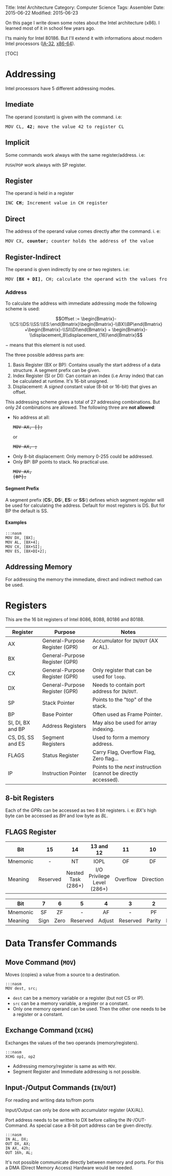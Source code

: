 Title: Intel Architecture
Category: Computer Science
Tags: Assembler
Date: 2015-06-22
Modified: 2015-06-23

On this page I write down some notes about the Intel architecture (x86). I learned most of it in school few years ago.

I'ts mainly for Intel 80186. But I'll extend it with informations about modern Intel processors ([IA-32](https://en.wikipedia.org/wiki/IA-32), [x86-64](https://en.wikipedia.org/wiki/X86-64)).

[TOC]


# Addressing

Intel processors have 5 different addressing modes.

## Imediate

The operand (constant) is given with the command. i.e:

<pre>MOV CL, <strong>42</strong>; move the value 42 to register CL</pre>


## Implicit

Some commands work always with the same register/address. i.e:

`PUSH`/`POP` work always with SP register.

## Register

The operand is held in a register

<pre>INC <strong>CH</strong>; Increment value in CH register</pre>


## Direct

The address of the operand value comes directly after the command. i. e:

<pre>MOV CX, <strong>counter</strong>; counter holds the address of the value</pre>

## Register-Indirect

The operand is given indirectly by one or two registers. i.e:

<pre>MOV <strong>[BX + DI]</strong>, CH; calculate the operand with the values from BX and DI</pre>

### Address
To calculate the address with immediate addressing  mode the following scheme is used:

$$Offset := \begin{Bmatrix}-\\CS:\\DS:\\SS:\\ES:\end{Bmatrix}\begin{Bmatrix}-\\BX\\BP\end{Bmatrix} +\begin{Bmatrix}-\\SI\\DI\end{Bmatrix} + \begin{Bmatrix}-\\displacement_8\\displacement_{16}\end{Bmatrix}$$

$-$ means that this element is not used.

The three possible address parts are:

1. Basis Register (BX or BP): Contains usually the start address of a data structure. A segment prefix can be given.
2. Index Register (SI or DI): Can contain an index (i.e Array index) that can be calculated at runtime. It's 16-bit unsigned.
3. Displacement: A *signed* constant value (8-bit or 16-bit) that gives an offset.

This addressing scheme gives a total of 27 addressing combinations. But only *24* combinations are allowed. The following three are **not allowed**:

- No address at all: <pre><strike>MOV AX, [];</strike></pre> or <pre><strike>MOV AX, ;</strike></pre>
- Only 8-bit displacement: Only memory 0-255 could be addressed.
- Only BP: BP points to stack. No practical use. <pre><strike>MOV AX, [BP];</strike></pre>

#### Segment Prefix

A segment prefix (**CS:**, **DS:**, **ES:** or **SS:**) defines which segment register will be used for calculating the address.
Default for most registers is DS. But for BP the default is SS.


#### Examples

    :::nasm
    MOV DX, [BX];
    MOV AL, [BX+4];
    MOV CX, [BX+SI];
    MOV ES, [BX+DI+2];



## Addressing Memory
 For addressing the memory the immediate, direct and indirect method can be used.

# Registers

This are the 16 bit registers of Intel 8086, 8088,  80186 and 80188.

| Register          | Purpose                         | Notes                                                            |
|-------------------|---------------------------------|------------------------------------------------------------------|
| AX                | General-Purpose Register (GPR)  | Accumulator for `IN`/`OUT` (AX or AL).                                      |
| BX                | General-Purpose Register (GPR)  |                                                                  |
| CX                | General-Purpose Register (GPR)  | Only register that can be used for `loop`.                       |
| DX                | General-Purpose Register (GPR)  | Needs to contain port address for `IN`/`OUT`.                                                              |
| SP                | Stack Pointer                   | Points to the "top" of the stack.                                |
| BP                | Base Pointer                    | Often used as Frame Pointer.                                     |
| SI, DI, BX and BP | Address Registers               | May also be used for array indexing.                             |
| CS, DS, SS and ES | Segment Registers               | Used to form a memory address.                                   |
| FLAGS             | Status Register                 | Carry Flag, Overflow Flag, Zero flag...                          |
| IP                | Instruction Pointer             | Points to the *next* instruction (cannot be directly accessed).  |


## 8-bit Registers
Each of the *GPRs* can be accessed as two 8 bit registers. i. e:
*BX's* high byte can be accessed as *BH* and low byte as *BL*.

## FLAGS Register

| Bit      |     15   |     14             |     13 and 12              |     11   |     10    |     9            |     8    |
|----------|:--------:|:------------------:|:--------------------------:|:--------:|:---------:|:----------------:|:--------:|
| Mnemonic |  -       |  NT                | IOPL                       |  OF      | DF        |  IF              |  TF      |
| Meaning  | Reserved | Nested Task (286+) | I/O Privilege Level (286+) | Overflow | Direction | Interrupt Enable |  Trap    |

| Bit      |    7   |    6   |     5    |    4   |     3    |    2   |     1    |   0   | 
|----------|:------:|:------:|:--------:|:------:|:--------:|:------:|:--------:|:-----:| 
| Mnemonic |  SF    |  ZF    |  -       | AF     |  -       |  PF    |  -       |  CF   | 
| Meaning  | Sign   | Zero   | Reserved | Adjust | Reserved | Parity | Reserved | Carry | 

# Data Transfer Commands

## Move Command (`MOV`)

Moves (copies) a value from a source to a destination.

    :::nasm
    MOV dest, src;
    
- `dest` can be a memory variable or a register (but not CS or IP).
- `src` can be a memory variable, a register or a constant.
- Only one memory operand can be used. Then the other one needs to be a register or a constant.


## Exchange Command (`XCHG`)

Exchanges the values of the two operands (memory/registers).

    :::nasm
    XCHG op1, op2

- Addressing memory/register is same as with `MOV`.
- Segment Register and Immediate addressing is not possible.

## Input-/Output Commands (`IN`/`OUT`)

For reading and writing data to/from ports

Input/Output can only be done with accumulator register (AX/AL).

Port address needs to be written to DX before calling the IN-/OUT-Command. As special case a 8-bit port address can be given directly.

    :::nasm
    IN AL, DX;
    OUT DX, AX;
    IN AX, 42h;
    OUT 16h, AL;

It's not possible communicate directly between memory and ports. For this a DMA (Direct Memory Access) Hardware would be needed.


